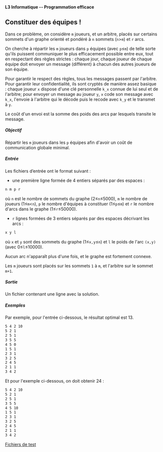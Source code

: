 **L3 Informatique -- Programmation efficace**

## Constituer des équipes !

Dans ce problème, on considère `m` joueurs, et un arbitre, placés sur
certains sommets d'un graphe orienté et pondéré à `n` sommets (`n`>`m`)
et `r` arcs.

On cherche à répartir les `m` joueurs dans `p` équipes
(avec `p`≤`m`) de telle sorte qu'ils puissent communiquer le plus 
efficacement possible entre eux, tout en respectant des règles strictes :
chaque jour, chaque joueur de chaque équipe doit envoyer un message
(différent) à chacun des autres joueurs de son équipe. 

Pour garantir le respect des règles, tous les messages passent par l'arbitre.
Pour garantir leur confidentialité, ils sont cryptés de manière assez
basique : chaque joueur `x` dispose d'une clé personnelle `k_x` connue de
lui seul et de l'arbitre; pour envoyer un message au joueur `y`, `x` code
son message avec `k_x`, l'envoie à l'arbitre qui le décode puis le recode
avec `k_y` et le transmet à `y`. 

Le coût d'un envoi est la somme des poids des arcs par lesquels transite 
le message.

##### Objectif

Répartir les `m` joueurs dans les `p` équipes afin d'avoir un coût de
communication globale minimal. 


##### Entrée

Les fichiers d’entrée ont le format suivant :
- une première ligne formée de 4 entiers séparés par des espaces :
```bash
n m p r
```
où `n` est le nombre de sommets du graphe (2≤`n`≤5000),
`m` le nombre de joueurs (1≤`m`<`n`),
`p` le nombre d'équipes à constituer (1≤`p`≤`m`)
et `r` le nombre d'arcs dans le graphe (1≤`r`≤50000).

- `r` lignes formées de 3 entiers séparés par des espaces décrivant les
  arcs :
```bash
x y l
```
où `x` et `y` sont des sommets du graphe (1≤`x,y`≤`n`) 
et `l` le poids de l'arc `(x,y)` (avec 0≤`l`≤10000).

Aucun arc n'apparaît plus d'une fois, et le graphe est fortement connexe.

Les `m` joueurs sont placés sur les sommets `1` à `m`, et l'arbitre sur
le sommet `m+1`.

##### Sortie
Un fichier contenant une ligne avec la solution.


##### Exemples

Par exemple, pour l'entrée ci-dessous, le résultat optimal est 13.

```bash
5 4 2 10 
5 2 1 
2 5 1 
3 5 5 
4 5 0 
1 5 1 
2 3 1 
3 2 5 
2 4 5 
2 1 1 
3 4 2
```

Et pour l'exemple ci-dessous, on doit obtenir 24 :

```bash
5 4 2 10 
5 2 1 
2 5 1 
3 5 5 
4 5 10 
1 5 1 
2 3 1 
3 2 5 
2 4 5 
2 1 1 
3 4 2
```

[Fichiers de test](sample)
